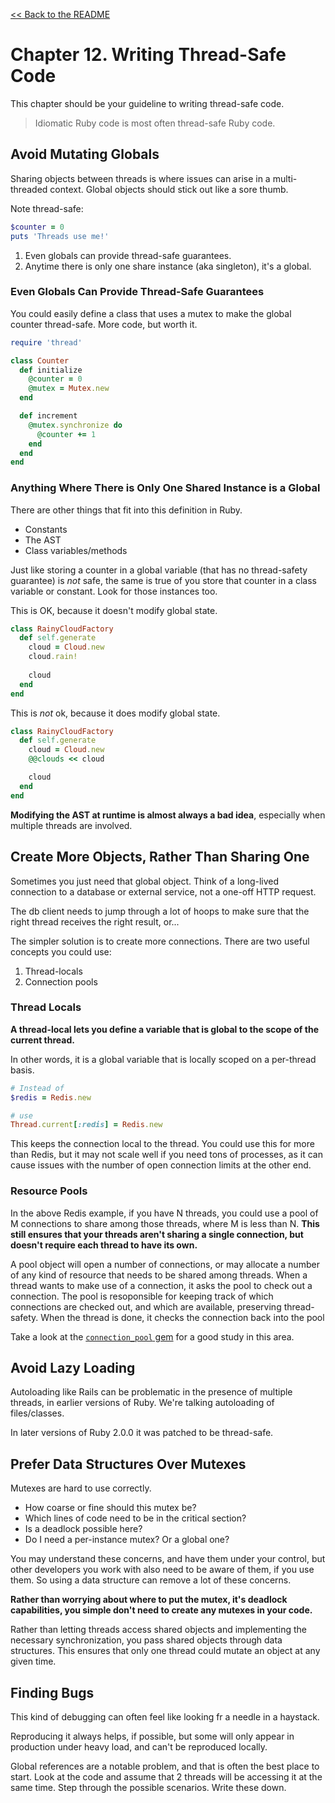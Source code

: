 [&lt;&lt; Back to the README](README.md)

# Chapter 12. Writing Thread-Safe Code

This chapter should be your guideline to writing thread-safe code.

> Idiomatic Ruby code is most often thread-safe Ruby code.

## Avoid Mutating Globals

Sharing objects between threads is where issues can arise in a multi-threaded
context. Global objects should stick out like a sore thumb.

Note thread-safe:

```rb
$counter = 0
puts 'Threads use me!'
```

1. Even globals can provide thread-safe guarantees.
2. Anytime there is only one share instance (aka singleton), it's a global.

### Even Globals Can Provide Thread-Safe Guarantees

You could easily define a class that uses a mutex to make the global counter
thread-safe. More code, but worth it.

```rb
require 'thread'

class Counter
  def initialize
    @counter = 0
    @mutex = Mutex.new
  end

  def increment
    @mutex.synchronize do
      @counter += 1
    end
  end
end
```

### Anything Where There is Only One Shared Instance is a Global

There are other things that fit into this definition in Ruby.

- Constants
- The AST
- Class variables/methods

Just like storing a counter in a global variable (that has no thread-safety
guarantee) is *not* safe, the same is true of you store that counter in a class
variable or constant. Look for those instances too.

This is OK, because it doesn't modify global state.

```rb
class RainyCloudFactory
  def self.generate
    cloud = Cloud.new
    cloud.rain!
    
    cloud
  end
end
```

This is *not* ok, because it does modify global state.

```rb
class RainyCloudFactory
  def self.generate
    cloud = Cloud.new
    @@clouds << cloud

    cloud
  end
end
```

**Modifying the AST at runtime is almost always a bad idea**, especially when
multiple threads are involved.

## Create More Objects, Rather Than Sharing One

Sometimes you just need that global object. Think of a long-lived connection
to a database or external service, not a one-off HTTP request.

The db client needs to jump through a lot of hoops to make sure that the right
thread receives the right result, or...

The simpler solution is to create more connections. There are two useful
concepts you could use:

1. Thread-locals
2. Connection pools

### Thread Locals
 
 **A thread-local lets you define a variable that is global to the scope of the
 current thread.**

In other words, it is a global variable that is locally scoped on a per-thread
basis.

```rb
# Instead of
$redis = Redis.new

# use
Thread.current[:redis] = Redis.new
```

This keeps the connection local to the thread. You could use this for more than
Redis, but it may not scale well if you need tons of processes, as it can cause
issues with the number of open connection limits at the other end.

### Resource Pools

In the above Redis example, if you have N threads, you could use a pool of M
connections to share among those threads, where M is less than N. **This still
ensures that your threads aren't sharing a single connection, but doesn't
require each thread to have its own.**

A pool object will open a number of connections, or may allocate a number of
any kind of resource that needs to be shared among threads. When a thread wants
to make use of a connection, it asks the pool to check out a connection. The
pool is resoponsible for keeping track of which connections are checked out,
and which are available, preserving thread-safety. When the thread is done, it
checks the connection back into the pool

Take a look at the
[`connection_pool` gem](https://github.com/mperham/connection_pool) for a good
study in this area.

## Avoid Lazy Loading

Autoloading like Rails can be problematic in the presence of multiple threads,
in earlier versions of Ruby. We're talking autoloading of files/classes.

In later versions of Ruby 2.0.0 it was patched to be thread-safe.

## Prefer Data Structures Over Mutexes

Mutexes are hard to use correctly.

- How coarse or fine should this mutex be?
- Which lines of code need to be in the critical section?
- Is a deadlock possible here?
- Do I need a per-instance mutex? Or a global one?

You may understand these concerns, and have them under your control, but other
developers you work with also need to be aware of them, if you use them. So
using a data structure can remove a lot of these concerns.

**Rather than worrying about where to put the mutex, it's deadlock capabilities,
you simple don't need to create any mutexes in your code.**

Rather than letting threads access shared objects and implementing the
necessary synchronization, you pass shared objects through data structures. This
ensures that only one thread could mutate an object at any given time.

## Finding Bugs

This kind of debugging can often feel like looking fr a needle in a haystack.

Reproducing it always helps, if possible, but some will only appear in production
under heavy load, and can't be reproduced locally.

Global references are a notable problem, and that is often the best place to
start. Look at the code and assume that 2 threads will be accessing it at the
same time. Step through the possible scenarios. Write these down.
